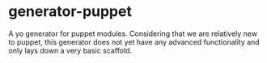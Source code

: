generator-puppet
================

A yo generator for puppet modules.  Considering that we are relatively new to puppet, this generator does not yet
have any advanced functionality and only lays down a very basic scaffold.
